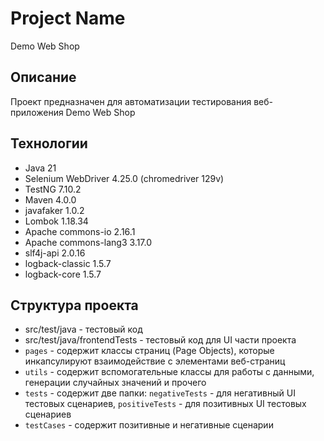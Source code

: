 # Project Name

Demo Web Shop

## Описание

Проект предназначен для автоматизации тестирования веб-приложения Demo Web Shop

## Технологии

- Java 21
- Selenium WebDriver 4.25.0 (chromedriver 129v)
- TestNG 7.10.2
- Maven 4.0.0
- javafaker 1.0.2
- Lombok 1.18.34
- Apache commons-io 2.16.1
- Apache commons-lang3 3.17.0
- slf4j-api 2.0.16
- logback-classic 1.5.7
- logback-core 1.5.7

## Структура проекта

- src/test/java - тестовый код
- src/test/java/frontendTests - тестовый код для UI части проекта
- `pages` - содержит классы страниц (Page Objects), которые инкапсулируют взаимодействие с элементами веб-страниц
- `utils` - содержит вспомогательные классы для работы с данными, генерации случайных значений и прочего
- `tests` - содержит две папки: `negativeTests` - для негативный UI тестовых сценариев, `positiveTests` - для позитивных
  UI тестовых сценариев
- `testCases` - содержит позитивные и негативные сценарии
